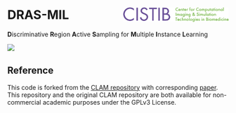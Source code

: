 # DRAS-MIL <img src="CISTIB logo.png" align="right" width="240"/>
**D**iscriminative **R**egion **A**ctive **S**ampling for **M**ultiple **I**nstance **L**earning

<img src="482772_spatial.gif" width="500px" align="centre" />





## Reference
This code is forked from the [CLAM repository](https://github.com/mahmoodlab/CLAM) with corresponding [paper](https://www.nature.com/articles/s41551-020-00682-w). This repository and the original CLAM repository are both available for non-commercial academic purposes under the GPLv3 License.
